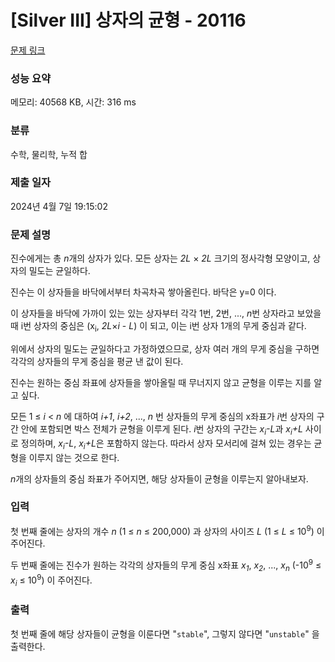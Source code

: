# [Silver III] 상자의 균형 - 20116 

[문제 링크](https://www.acmicpc.net/problem/20116) 

### 성능 요약

메모리: 40568 KB, 시간: 316 ms

### 분류

수학, 물리학, 누적 합

### 제출 일자

2024년 4월 7일 19:15:02

### 문제 설명

<p>진수에게는 총 <em>n</em>개의 상자가 있다. 모든 상자는 <em>2L</em> × <em>2L</em> 크기의 정사각형 모양이고, 상자의 밀도는 균일하다.</p>

<p>진수는 이 상자들을 바닥에서부터 차곡차곡 쌓아올린다. 바닥은 y=0 이다.</p>

<p>이 상자들을 바닥에 가까이 있는 있는 상자부터 각각 1번, 2번, ..., <em>n</em>번 상자라고 보았을 때 i번 상자의 중심은 (x<sub>i</sub>, <em>2L</em>×<em>i </em>- <em>L</em>) 이 되고, 이는 i번 상자 1개의 무게 중심과 같다.</p>

<p>위에서 상자의 밀도는 균일하다고 가정하였으므로, 상자 여러 개의 무게 중심을 구하면 각각의 상자들의 무게 중심을 평균 낸 값이 된다.</p>

<p>진수는 원하는 중심 좌표에 상자들을 쌓아올릴 때 무너지지 않고 균형을 이루는 지를 알고 싶다.</p>

<p>모든 1 ≤ <em>i</em> < <em>n</em> 에 대하여 <em>i+1</em>, <em>i+2</em>, ..., <em>n</em> 번 상자들의 무게 중심의 x좌표가 <em>i</em>번 상자의 구간 안에 포함되면 박스 전체가 균형을 이루게 된다. <em>i</em>번 상자의 구간는 <em>x<sub>i</sub>-L</em>과 <em>x<sub>i</sub>+L</em> 사이로 정의하며, <em>x<sub>i</sub>-L</em>, <em>x<sub>i</sub>+L</em>은 포함하지 않는다. 따라서 상자 모서리에 걸쳐 있는 경우는 균형을 이루지 않는 것으로 한다.</p>

<p><em>n</em>개의 상자들의 중심 좌표가 주어지면, 해당 상자들이 균형을 이루는지 알아내보자.</p>

### 입력 

 <p>첫 번째 줄에는 상자의 개수 <em>n</em> (1 ≤ <em>n</em> ≤ 200,000) 과 상자의 사이즈 <em>L</em> (1 ≤ <em>L</em> ≤ 10<sup>9</sup>) 이 주어진다.</p>

<p>두 번째 줄에는 진수가 원하는 각각의 상자들의 무게 중심 x좌표 <em>x<sub>1</sub></em>, <em>x<sub>2</sub></em>, ..., <em>x<sub>n</sub></em> (-10<sup>9</sup> ≤ <em>x<sub>i</sub></em> ≤ 10<sup>9</sup>) 이 주어진다.</p>

### 출력 

 <p>첫 번째 줄에 해당 상자들이 균형을 이룬다면 "<code>stable</code>", 그렇지 않다면 "<code>unstable</code>" 을 출력한다.</p>

